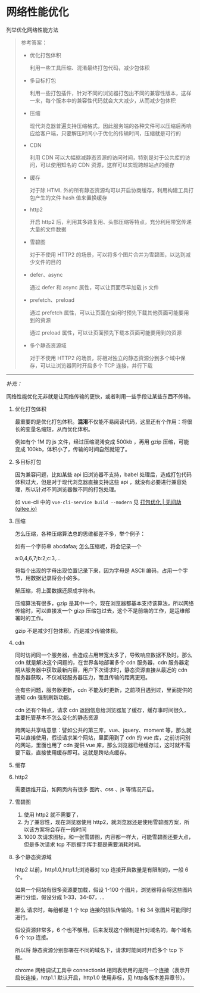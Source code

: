 # 网络性能优化
列举优化网络性能方法

> 参考答案：
>
> - 优化打包体积
>
>   利用一些工具压缩、混淆最终打包代码，减少包体积
>
> - 多目标打包
>
>   利用一些打包插件，针对不同的浏览器打包出不同的兼容性版本，这样一来，每个版本中的兼容性代码就会大大减少，从而减少包体积
>
> - 压缩
>
>   现代浏览器普遍支持压缩格式，因此服务端的各种文件可以压缩后再响应给客户端，只要解压时间小于优化的传输时间，压缩就是可行的
>
> - CDN
>
>   利用 CDN 可以大幅缩减静态资源的访问时间，特别是对于公共库的访问，可以使用知名的 CDN 资源，这样可以实现跨越站点的缓存
>
> - 缓存
>
>   对于除 HTML 外的所有静态资源均可以开启协商缓存，利用构建工具打包产生的文件 hash 值来置换缓存
>
> - http2
>
>   开启 http2 后，利用其多路复用、头部压缩等特点，充分利用带宽传递大量的文件数据
>
> - 雪碧图
>
>   对于不使用 HTTP2 的场景，可以将多个图片合并为雪碧图，以达到减少文件的目的
>
> - defer、async
>
>   通过 defer 和 async 属性，可以让页面尽早加载 js 文件
>
> - prefetch、preload
>
>   通过 prefetch 属性，可以让页面在空闲时预先下载其他页面可能要用到的资源
>
>   通过 preload 属性，可以让页面预先下载本页面可能要用到的资源
>
> - 多个静态资源域
>
>   对于不使用 HTTP2 的场景，将相对独立的静态资源分到多个域中保存，可以让浏览器同时开启多个 TCP 连接，并行下载

------

*补充：*

网络性能优化无非就是让网络传输的更快，或者利用一些手段让某些东西不传输。

1. 优化打包体积

   最重要的是优化打包体积。**混淆**不仅能不易阅读代码，这里还有个作用：将很长的变量名缩短，从而优化体积。

   例如有个 1M 的 js 文件，经过压缩混淆变成 500kb ，再用 gzip 压缩，可能变成 100kb，体积小了，传输的时间自然就短了。

2. 多目标打包

   因为兼容问题，比如某些 api 旧浏览器不支持，babel 处理后，造成打包代码体积过大，但是对于现代浏览器直接支持这些 api ，就没有必要进行兼容处理，所以针对不同浏览器做不同的打包处理。

   如 vue-cli 中的 `vue-cli-service build --modern` 见  [打包优化 | 无间劫 (gitee.io)](/quweiqian/duyi/frontend-training-master/vue26.html#启用现代模式)

3. 压缩

   怎么压缩，各种压缩算法总的思维都差不多，举个例子：

   如有一个字符串 abcdafaa; 怎么压缩呢，将会记录一个

   a:0,4,6,7;b:2;c:3,...

   将每个出现的字母出现位置记录下来，因为字母是 ASCII 编码，占用一个字节，用数据记录将会小的多。

   解压缩，将上面数据还原成字符串。

   压缩算法有很多，gzip 是其中一个，现在浏览器都基本支持该算法，所以网络传输时，可以直接发一个 gizp 压缩包过去，这个不是前端的工作，是运维部署时的工作。

   gzip 不是减少打包体积，而是减少传输体积。

4. cdn

   同时访问同一个服务器，会造成占用带宽太多了，导致响应数据不及时。那么 cdn 就是解决这个问题的，在世界各地部署多个 cdn 服务器，cdn 服务器定期从服务器中获取最新内容，用户下次请求时，静态资源直接从最近的 cdn 服务器获取，不仅减轻服务器压力，而且传输的距离更短。

   会有些问题，服务器更新，cdn 不能及时更新，之前项目遇到过，里面提供的通知 cdn 强制刷新功能。

   cdn 还有个特点，请求 cdn 返回信息给浏览器加了缓存，缓存事时间很久，主要托管基本不怎么变化的静态资源

   跨网站共享啥意思：譬如公共的第三库，vue、jquery、moment 等，那么就可以直接使用，假设请求某个网站，里面用到了 cdn 的 vue 库，之前访问别的网站，里面也用了 cdn 提供 vue 库，那么浏览器已经缓存过，这时就不需要下载，直接使用缓存即可。这就是跨站点缓存。

5. 缓存

6. http2

   需要运维开启，如网页内有很多 图片、css 、js 等情况开启。

7. 雪碧图

   1. 使用 http2 就不需要了，
   2. 为了兼容性，现在浏览器使用 http2，就浏览器还是使用雪碧图方案，所以该方案将会存在一段时间
   3. 1000 次请求图标，和一张雪碧图，内容都一样大，可能雪碧图还要大点，但是多次请求 tcp 不断握手挥手都是需要消耗时间。

8. 多个静态资源域

   http2 以前，http1.0,http1.1;浏览器对 tcp 连接开启数量是有限制的，一般 6 个。

   如果一个网站有很多资源要加载，假设 1-100 个图片，浏览器将会将这些图片进行分组，假设分成 1-33，34-67，...

   那么 请求时，每组都是 1 个 tcp 连接的排队传输的。1 和 34 张图片可能同时进行。

   假设资源非常多，6 个也不够用，后来发现这个限制是针对域名的，每个域名 6 个 tcp 连接。

   所以将 静态资源分别部署在不同的域名下，请求时能同时开启多个 tcp 下载。

   chrome 网络调试工具中 connectionId 相同表示用的是同一个连接（表示开启长连接，http1.1 默认开启，http1.0 使用非标，见 http各版本差异章节）。

   











-----

